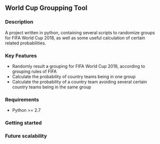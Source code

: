 
## World Cup Groupping Tool

### Description
A project written in python, containing several scripts to randomize groups for FIFA World Cup 2018, as well as some useful calculation of certain related probabilities.   

### Key Features

- Randomly result a grouping for FIFA World Cup 2018, according to grouping rules of FIFA 
- Calculate the probability of country teams being in one group
- Calculate the probability of a country team avoiding several certain country teams being in the same group

### Requirements
- Python >= 2.7

### Getting started


### Future scalability

